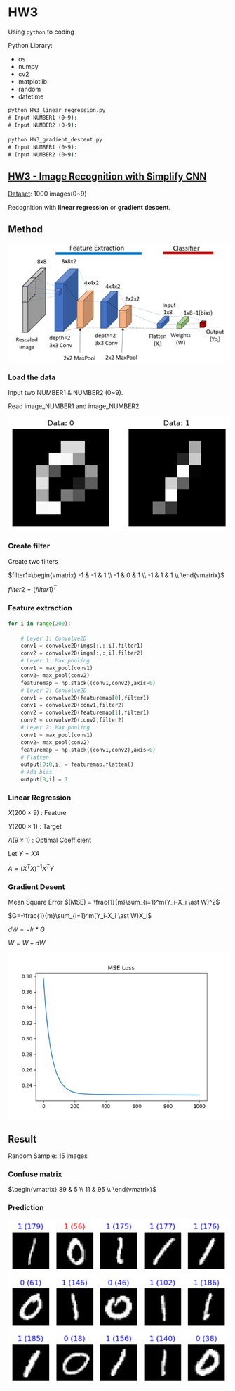 # HW3

Using ``python`` to coding

Python Library:

* os
* numpy
* cv2
* matplotlib
* random
* datetime

```cmd
python HW3_linear_regression.py
# Input NUMBER1 (0~9): 
# Input NUMBER2 (0~9):

python HW3_gradient_descent.py
# Input NUMBER1 (0~9): 
# Input NUMBER2 (0~9):

```

## [HW3 - Image Recognition with Simplify CNN](HW3.ipynb)

[Dataset](https://mailntustedutw-my.sharepoint.com/:u:/g/personal/m11107309_ms_ntust_edu_tw/EfS2C1MOel5LpJ5J_ZUmngIBVGiOgaJuz0m4zxXDFwkSGw?e=IC6BPw): 1000 images(0~9)

Recognition with **linear regression** or **gradient descent**.

## Method

![image](images/method.png)

### Load the data

Input two NUMBER1 & NUMBER2 (0~9).

Read image_NUMBER1 and image_NUMBER2

![image](images/data.png)

### Create filter

Create two filters

$filter1=\begin{vmatrix}
-1  & -1 & 1   \\
-1  & 0  & 1   \\
-1  & 1  & 1   \\
\end{vmatrix}$

$filter2 = (filter1)^T$

### Feature extraction

```python
for i in range(200):

    # Leyer 1: Convolve2D
    conv1 = convolve2D(imgs[:,:,i],filter1)
    conv2 = convolve2D(imgs[:,:,i],filter2)
    # Leyer 1: Max pooling
    conv1 = max_pool(conv1)
    conv2= max_pool(conv2)
    featuremap = np.stack((conv1,conv2),axis=0)
    # Leyer 2: Convolve2D
    conv1 = convolve2D(featuremap[0],filter1)
    conv1 = convolve2D(conv1,filter2)
    conv2 = convolve2D(featuremap[1],filter1)
    conv2 = convolve2D(conv2,filter2)
    # Leyer 2: Max pooling
    conv1 = max_pool(conv1)
    conv2= max_pool(conv2)
    featuremap = np.stack((conv1,conv2),axis=0)
    # Flatten
    output[0:8,i] = featuremap.flatten()
    # Add bias
    output[8,i] = 1
```

### **Linear Regression**

$X(200\times9)$ : Feature

$Y(200\times1)$ : Target

$A(9\times1)$ : Optimal Coefficient

Let $Y=XA$

$A=(X^TX)^{-1}X^TY$

### **Gradient Desent**

Mean Square Error
$(MSE) = \frac{1}{m}\sum_{i=1}^m(Y_i-X_i \ast W)^2$

$G=-\frac{1}{m}\sum_{i=1}^m(Y_i-X_i \ast W)X_i$

$dW = {-lr \ast G}$

$W = W + dW$

![image](images/MSE.png)

## Result

Random Sample: 15 images

### Confuse matrix

$\begin{vmatrix}
89  & 5  \\
11  & 95  \\
\end{vmatrix}$

### Prediction

![image](images/result.png)
